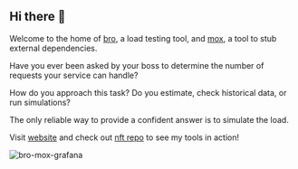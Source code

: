 ## Hi there 👋

Welcome to the home of [bro](https://github.com/lameaux/bro), a load testing tool, and [mox](https://github.com/lameaux/mox), a tool to stub external dependencies. 

Have you ever been asked by your boss to determine the number of requests your service can handle?

How do you approach this task? Do you estimate, check historical data, or run simulations?

The only reliable way to provide a confident answer is to simulate the load. 

Visit [website](https://lameaux.github.io/) and check out [nft repo](https://github.com/lameaux/nft) to see my tools in action!

![bro-mox-grafana](https://github.com/user-attachments/assets/c358b907-2615-4360-8948-e8d23e6a54d4)
